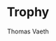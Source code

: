 ---
title: "Trophy"
github: https://github.com/thomasvaeth/trophy-jekyll
demo: https://thomasvaeth.com/trophy/
author: Thomas Vaeth
draft: true
ssg:
  - Jekyll
cms:
  - No Cms
---